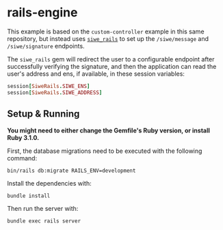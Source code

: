 # rails-engine

This example is based on the `custom-controller` example in
this same repository, but instead uses [`siwe_rails`](https://github.com/spruceid/siwe_rails)
to set up the `/siwe/message` and `/siwe/signature` endpoints.

The `siwe_rails` gem will redirect the user to a configurable
endpoint after successfully verifying the signature, and then
the application can read the user's address and ens, if available,
in these session variables:

```ruby
session[SiweRails.SIWE_ENS]
session[SiweRails.SIWE_ADDRESS]
```

## Setup & Running

**You might need to either change the Gemfile's Ruby version, or install
Ruby 3.1.0.**

First, the database migrations need to be executed with the following
command:

```
bin/rails db:migrate RAILS_ENV=development
```

Install the dependencies with:

```
bundle install
```

Then run the server with:

```bash
bundle exec rails server
```
